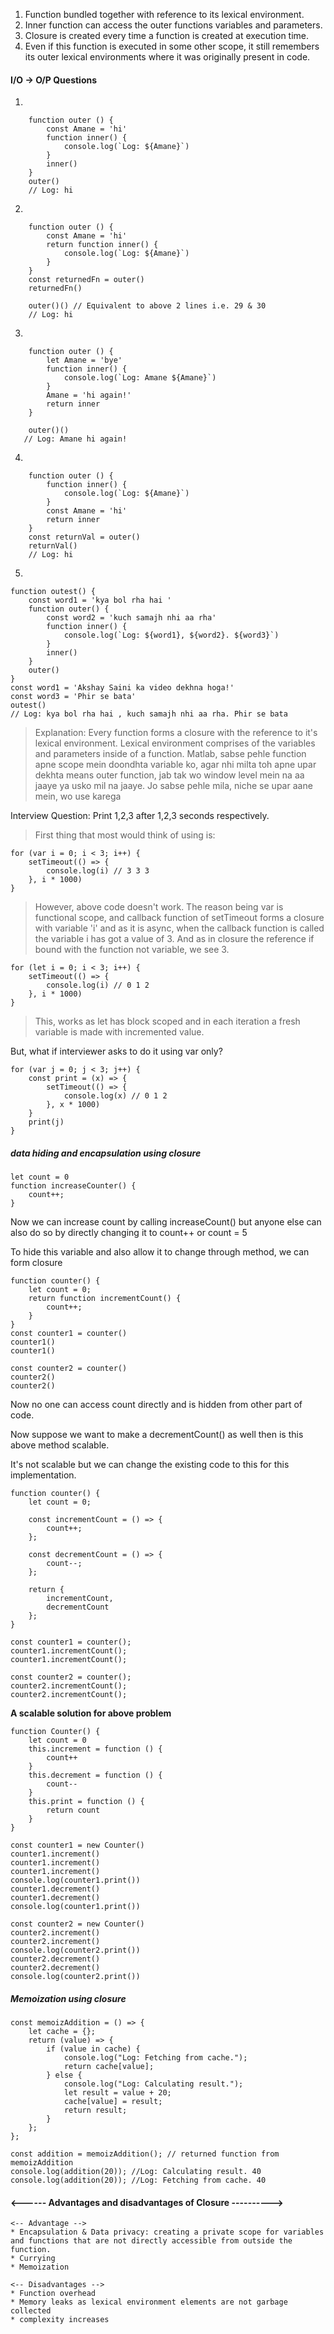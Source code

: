 
1. Function bundled together with reference to its lexical environment.
2. Inner function can access the outer functions variables and parameters. 
3. Closure is created every time a function is created at execution time.
4. Even if this function is executed in some other scope, it still remembers its outer lexical environments where it was originally present in code.

#### I/O -> O/P Questions

1. 
```
    function outer () {
        const Amane = 'hi'
        function inner() {
            console.log(`Log: ${Amane}`)
        }
        inner()
    }
    outer() 
    // Log: hi
```

2. 
```
    function outer () {
        const Amane = 'hi'
        return function inner() {
            console.log(`Log: ${Amane}`)
        }
    }
    const returnedFn = outer()
    returnedFn()

    outer()() // Equivalent to above 2 lines i.e. 29 & 30
    // Log: hi
```

3. 
```
    function outer () {
        let Amane = 'bye'
        function inner() {
            console.log(`Log: Amane ${Amane}`)
        }
        Amane = 'hi again!'
        return inner
    }

    outer()()
   // Log: Amane hi again!
```

4.
```
    function outer () {
        function inner() {
            console.log(`Log: ${Amane}`)
        }
        const Amane = 'hi'
        return inner
    }
    const returnVal = outer()
    returnVal()
    // Log: hi
```

5.
```
function outest() {
    const word1 = 'kya bol rha hai '
    function outer() {
        const word2 = 'kuch samajh nhi aa rha'
        function inner() {
            console.log(`Log: ${word1}, ${word2}. ${word3}`)
        }
        inner()
    }
    outer()
}
const word1 = 'Akshay Saini ka video dekhna hoga!'
const word3 = 'Phir se bata'
outest()
// Log: kya bol rha hai , kuch samajh nhi aa rha. Phir se bata
```

> Explanation: Every function forms a closure with the reference to it's lexical environment.
> Lexical environment comprises of the variables and parameters inside of a function.
> Matlab, sabse pehle function apne scope mein doondhta variable ko, agar nhi milta toh apne upar dekhta means outer function, jab tak wo window level mein na aa jaaye ya usko mil na jaaye. Jo sabse pehle mila, niche se upar aane mein, wo use karega

Interview Question: Print 1,2,3 after 1,2,3 seconds respectively.

> First thing that most would think of using is:
```
for (var i = 0; i < 3; i++) {
    setTimeout(() => {
        console.log(i) // 3 3 3
    }, i * 1000)
}
```
> However, above code doesn't work. The reason being var is functional scope, and callback function of setTimeout forms a closure with variable 'i' and as it is async, when the callback function is called the variable i has got a value of 3. And as in closure the reference if bound with the function not variable, we see 3.

```
for (let i = 0; i < 3; i++) {
    setTimeout(() => {
        console.log(i) // 0 1 2
    }, i * 1000)
}
```
> This, works as let has block scoped and in each iteration a fresh variable is made with incremented value.

But, what if interviewer asks to do it using var only?

```
for (var j = 0; j < 3; j++) {
    const print = (x) => {
        setTimeout(() => {
            console.log(x) // 0 1 2
        }, x * 1000)
    }
    print(j)
}
```
##### data hiding and encapsulation using closure


    let count = 0
    function increaseCounter() {
        count++;
    }

Now we can increase count by calling increaseCount() but anyone else can also do so by directly changing it to count++ or count = 5

To hide this variable and also allow it to change through method, we can form closure

    function counter() {
        let count = 0;
        return function incrementCount() {
            count++;
        }
    }
    const counter1 = counter()
    counter1()
    counter1()

    const counter2 = counter()
    counter2()
    counter2()
    
Now no one can access count directly and is hidden from other part of code.
    
Now suppose we want to make a decrementCount() as well then is this above method scalable.

It's not scalable but we can change the existing code to this for this implementation.

    function counter() {
        let count = 0;

        const incrementCount = () => {
            count++;
        };

        const decrementCount = () => {
            count--;
        };

        return {
            incrementCount,
            decrementCount
        };
    }

    const counter1 = counter();
    counter1.incrementCount();
    counter1.incrementCount();

    const counter2 = counter();
    counter2.incrementCount();
    counter2.incrementCount();
   


**A scalable solution for above problem**
```
function Counter() {
    let count = 0
    this.increment = function () {
        count++
    }
    this.decrement = function () {
        count--
    }
    this.print = function () {
        return count
    }
}

const counter1 = new Counter()
counter1.increment()
counter1.increment()
counter1.increment()
console.log(counter1.print())
counter1.decrement()
counter1.decrement()
console.log(counter1.print())

const counter2 = new Counter()
counter2.increment()
counter2.increment()
console.log(counter2.print())
counter2.decrement()
counter2.decrement()
console.log(counter2.print())
```

##### Memoization using closure
```
const memoizAddition = () => {
    let cache = {};
    return (value) => {
        if (value in cache) {
            console.log("Log: Fetching from cache.");
            return cache[value]; 
        } else {
            console.log("Log: Calculating result.");
            let result = value + 20;
            cache[value] = result;
            return result;
        }
    };
};

const addition = memoizAddition(); // returned function from memoizAddition
console.log(addition(20)); //Log: Calculating result. 40
console.log(addition(20)); //Log: Fetching from cache. 40
```

####    <------ Advantages and disadvantages of Closure ---------->

    <-- Advantage -->
    * Encapsulation & Data privacy: creating a private scope for variables and functions that are not directly accessible from outside the function. 
    * Currying
    * Memoization
    
    <-- Disadvantages -->
    * Function overhead
    * Memory leaks as lexical environment elements are not garbage collected
    * complexity increases


